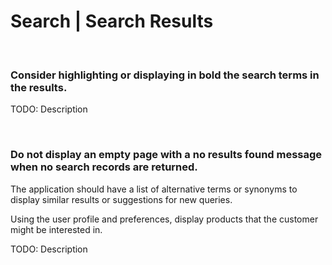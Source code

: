 # Search | Search Results

<br>


### Consider highlighting or displaying in bold the search terms in the results.

TODO: Description

<br>


### Do not display an empty page with a no results found message when no search records are returned.

The application should have a list of alternative terms or synonyms to display similar results or suggestions for new queries. 

Using the user profile and preferences, display products that the customer might be interested in.

TODO: Description

<br>

